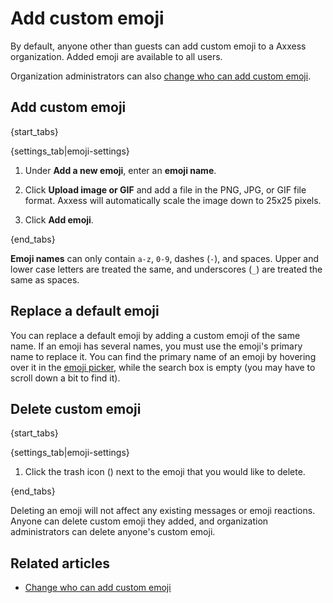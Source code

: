 # Add custom emoji

By default, anyone other than guests can add custom emoji to a Axxess organization. Added emoji
are available to all users.

Organization administrators can also
[change who can add custom emoji](/help/only-allow-admins-to-add-emoji).

## Add custom emoji

{start_tabs}

{settings_tab|emoji-settings}

1. Under **Add a new emoji**, enter an **emoji name**.

1. Click **Upload image or GIF** and add a file in the PNG, JPG, or
   GIF file format. Axxess will automatically scale the image down to
   25x25 pixels.

1. Click **Add emoji**.

{end_tabs}

**Emoji names** can only contain `a-z`, `0-9`, dashes (`-`), and spaces.
Upper and lower case letters are treated the same, and underscores (`_`)
are treated the same as spaces.

## Replace a default emoji

You can replace a default emoji by adding a custom emoji of the same
name. If an emoji has several names, you must use the emoji's primary name
to replace it. You can find the primary name of an emoji by hovering over it
in the [emoji picker](/help/emoji-and-emoticons#select-from-the-emoji-picker),
while the search box is empty (you may have to scroll down a bit to find it).

## Delete custom emoji

{start_tabs}

{settings_tab|emoji-settings}

1. Click the trash icon (<i class="fa fa-trash-o"></i>) next to the
   emoji that you would like to delete.

{end_tabs}

Deleting an emoji will not affect any existing messages or emoji
reactions. Anyone can delete custom emoji they added, and organization
administrators can delete anyone's custom emoji.

## Related articles

* [Change who can add custom emoji](/help/only-allow-admins-to-add-emoji)
